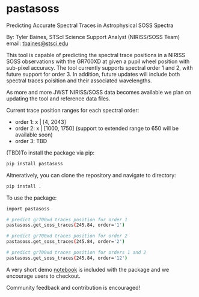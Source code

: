 # pastasoss

Predicting Accurate Spectral Traces in Astrophysical SOSS Spectra

By: Tyler Baines, STScI Science Support Analyst (NIRISS/SOSS Team) email: tbaines@stsci.edu

This tool is capable of predicting the spectral trace positions in a NIRISS SOSS observations with the GR700XD at given a pupil wheel position with sub-pixel accuracy. The tool currently supports spectral order 1 and 2, with future support for order 3. In addition, future updates will include both spectral traces poisition and their associated wavelengths. 

As more and more JWST NIRISS/SOSS data becomes available we plan on updating the tool and reference data files. 

Current trace position ranges for each spectral order:
- order 1: x | [4, 2043]
- order 2: x | [1000, 1750] (support to extended range to 650 will be available soon)
- order 3: TBD

(TBD)To install the package via pip:
```bash
pip install pastasoss
```

Altneratively, you can clone the repository and navigate to directory:
```bash
pip install .
```

To use the package:
```bash
import pastasoss

# predict gr700xd traces position for order 1
pastasoss.get_soss_traces(245.84, order='1')

# predict gr700xd traces position for order 2
pastasoss.get_soss_traces(245.84, order='2')

# predict gr700xd traces position for orders 1 and 2
pastasoss.get_soss_traces(245.84, order='12')
```

A very short demo [notebook](https://github.com/tbainesUA/pastasoss/blob/develop/notebooks/pastasoss_demo.ipynb) is included with the package and we encourage users to checkout. 

Community feedback  and contribution is encouraged! 


